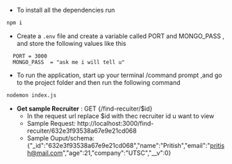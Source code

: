 - To install all the dependencies run 
```bash
npm i
```
- Create a ```.env``` file and  create a variable called PORT and MONGO_PASS , and store the following values like this
```
  PORT = 3000
  MONGO_PASS  = "ask me i will tell u"
```

- To run the application, start up your terminal /command prompt ,and go to the project folder and then run the following command
```bash
nodemon index.js
```

- **Get sample Recruiter** : GET {/find-recuiter/$id}
   - In the request url replace $id with thec recruiter id u want to view
   - Sample Request: http://localhost:3000/find-recuiter/632e3f93538a67e9e21cd068
   - Sample Ouput/schema: {"_id":"632e3f93538a67e9e21cd068","name":"Pritish","email":"pritish@mail.com","age":21,"company":"UTSC","__v":0}
    



